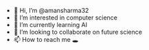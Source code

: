 - 👋 Hi, I’m @amansharma32
- 👀 I’m interested in computer science
- 🌱 I’m currently learning AI
- 💞️ I’m looking to collaborate on future science
- 📫 How to reach me 🕳️

<!---
amansharma32/amansharma32 is a ✨ special ✨ repository because its `README.md` (this file) appears on your GitHub profile.
You can click the Preview link to take a look at your changes.
--->
